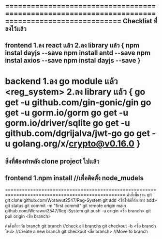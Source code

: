 =================================================================================================
Checklist ที่ลงไว้เเล้ว
-------------------------------------------------------------------------------------------------
frontend 
1.ลง react เเล้ว
2.ลง library เเล้ว
{
  npm instal dayjs --save
  npm install antd --save
  npm instal axios --save
  npm instal dayjs --save
}
-------------------------------------------------------------------------------------------------
backend
1.ลง go module เเล้ว <reg_system>
2.ลง library เเล้ว
{
  go get -u github.com/gin-gonic/gin
  go get -u gorm.io/gorm
  go get -u gorm.io/driver/sqlite
  go get -u github.com/dgrijalva/jwt-go
  go get -u golang.org/x/crypto@v0.16.0
}
=================================================================================================
สิ่งที่ต้องทำหลัง clone project ไปเเล้ว
-------------------------------------------------------------------------------------------------
frontend
1.npm install //เพื่อติดตั้ง node_mudels
-------------------------------------------------------------------------------------------------
=================================================================================================
คำสั่งพื้นฐาน git
git clone github.com/Worawut2547/Reg-System
git add <ชื่อไฟล์ที่ต้องการ add>
git status
git commit -m "first commit"
git remote origin main github.com/Worawut2547/Reg-System
git push -u origin <ชื่อ branch>
git pull origin <ชื่อ branch>

คำสั่งเกี่ยวกับ branch
git branch                          //check all branchs
git checkout -b <ชื่อ branch ใหม่>    //Create a new branch
git checkout <ชื่อ branch>           //Move to branch

